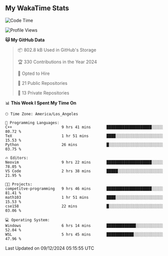 ## My WakaTime Stats
<!--START_SECTION:waka-->
![Code Time](http://img.shields.io/badge/Code%20Time-192%20hrs%2015%20mins-blue)

![Profile Views](http://img.shields.io/badge/Profile%20Views-0-blue)

**🐱 My GitHub Data** 

> 📦 802.8 kB Used in GitHub's Storage 
 > 
> 🏆 330 Contributions in the Year 2024
 > 
> 💼 Opted to Hire
 > 
> 📜 21 Public Repositories 
 > 
> 🔑 13 Private Repositories 
 > 
📊 **This Week I Spent My Time On** 

```text
🕑︎ Time Zone: America/Los_Angeles

💬 Programming Languages: 
C++                      9 hrs 41 mins       ████████████████████░░░░░   80.72 % 
TeX                      1 hr 51 mins        ████░░░░░░░░░░░░░░░░░░░░░   15.53 % 
Python                   26 mins             █░░░░░░░░░░░░░░░░░░░░░░░░   03.75 % 

🔥 Editors: 
Neovim                   9 hrs 22 mins       ████████████████████░░░░░   78.05 % 
VS Code                  2 hrs 38 mins       █████░░░░░░░░░░░░░░░░░░░░   21.95 % 

🐱‍💻 Projects: 
competitve-programming   9 hrs 46 mins       ████████████████████░░░░░   81.41 % 
math103                  1 hr 51 mins        ████░░░░░░░░░░░░░░░░░░░░░   15.53 % 
cse158                   22 mins             █░░░░░░░░░░░░░░░░░░░░░░░░   03.06 % 

💻 Operating System: 
Windows                  6 hrs 14 mins       █████████████░░░░░░░░░░░░   52.04 % 
WSL                      5 hrs 45 mins       ████████████░░░░░░░░░░░░░   47.96 % 
```


 Last Updated on 09/12/2024 05:15:55 UTC
<!--END_SECTION:waka-->
